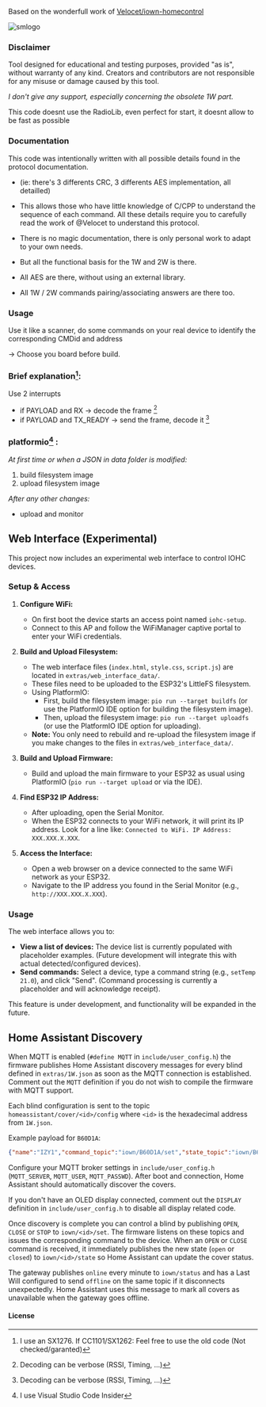 Based on the wonderfull work of [Velocet/iown-homecontrol](https://github.com/Velocet/iown-homecontrol)

![smlogo](https://github.com/user-attachments/assets/f6b606a1-0eca-4fd6-a509-d5d1136b2d31)

### **Disclaimer**  
Tool designed for educational and testing purposes, provided "as is", without warranty of any kind. Creators and contributors are not responsible for any misuse or damage caused by this tool.

_I don't give any support, especially concerning the obsolete 1W part._

This code doesnt use the RadioLib, even perfect for start, it doesnt allow to be fast as possible


### Documentation
This code was intentionally written with all possible details found in the protocol documentation.
- (ie: there's 3 differents CRC, 3 differents AES implementation, all detailled)

- This allows those who have little knowledge of C/CPP to understand the sequence of each command.
All these details require you to carefully read the work of @Velocet to understand this protocol.
- There is no magic documentation, there is only personal work to adapt to your own needs. 
- But all the functional basis for the 1W and 2W is there.
- All AES are there, without using an external library.
- All 1W / 2W commands pairing/associating answers are there too.

### Usage
Use it like a scanner, do some commands on your real device to identify the corresponding CMDid and address

-> Choose you board before build.

### Brief explanation[^1]:
Use 2 interrupts 
  - if PAYLOAD and RX -> decode the frame [^3]
  - if PAYLOAD and TX_READY -> send the frame, decode it [^3]

### platformio[^2] :
_At first time or when a JSON in data folder is modified:_
  1. build filesystem image
  2. upload filesystem image
     
_After any other changes:_  
  - upload and monitor

[^1]: I use an SX1276. If CC1101/SX1262: Feel free to use the old code (Not checked/garanted)

[^2]: I use Visual Studio Code Insider

[^3]: Decoding can be verbose (RSSI, Timing, ...)

## Web Interface (Experimental)

This project now includes an experimental web interface to control IOHC devices.

### Setup & Access

1.  **Configure WiFi:**
    *   On first boot the device starts an access point named `iohc-setup`.
    *   Connect to this AP and follow the WiFiManager captive portal to enter
        your WiFi credentials.

2.  **Build and Upload Filesystem:**
    *   The web interface files (`index.html`, `style.css`, `script.js`) are located in `extras/web_interface_data/`.
    *   These files need to be uploaded to the ESP32's LittleFS filesystem.
    *   Using PlatformIO:
        *   First, build the filesystem image: `pio run --target buildfs` (or use the PlatformIO IDE option for building the filesystem image).
        *   Then, upload the filesystem image: `pio run --target uploadfs` (or use the PlatformIO IDE option for uploading).
    *   **Note:** You only need to rebuild and re-upload the filesystem image if you make changes to the files in `extras/web_interface_data/`.

3.  **Build and Upload Firmware:**
    *   Build and upload the main firmware to your ESP32 as usual using PlatformIO (`pio run --target upload` or via the IDE).

4.  **Find ESP32 IP Address:**
    *   After uploading, open the Serial Monitor.
    *   When the ESP32 connects to your WiFi network, it will print its IP address. Look for a line like: `Connected to WiFi. IP Address: XXX.XXX.X.XXX`.

5.  **Access the Interface:**
    *   Open a web browser on a device connected to the same WiFi network as your ESP32.
    *   Navigate to the IP address you found in the Serial Monitor (e.g., `http://XXX.XXX.X.XXX`).

### Usage

The web interface allows you to:

*   **View a list of devices:** The device list is currently populated with placeholder examples. (Future development will integrate this with actual detected/configured devices).
*   **Send commands:** Select a device, type a command string (e.g., `setTemp 21.0`), and click "Send". (Command processing is currently a placeholder and will acknowledge receipt).

This feature is under development, and functionality will be expanded in the future.

## Home Assistant Discovery

When MQTT is enabled (`#define MQTT` in `include/user_config.h`) the firmware publishes Home Assistant discovery messages for every blind defined in `extras/1W.json` as soon as the MQTT connection is established. Comment out the `MQTT` definition if you do not wish to compile the firmware with MQTT support.

Each blind configuration is sent to the topic `homeassistant/cover/<id>/config` where `<id>` is the hexadecimal address from `1W.json`.

Example payload for `B60D1A`:

```json
{"name":"IZY1","command_topic":"iown/B60D1A/set","state_topic":"iown/B60D1A/state","unique_id":"B60D1A","payload_open":"OPEN","payload_close":"CLOSE","payload_stop":"STOP","device_class":"blind","availability_topic":"iown/status"}
```

Configure your MQTT broker settings in `include/user_config.h` (`MQTT_SERVER`, `MQTT_USER`, `MQTT_PASSWD`). After boot and connection, Home Assistant should automatically discover the covers.

If you don't have an OLED display connected, comment out the `DISPLAY` definition in `include/user_config.h` to disable all display related code.

Once discovery is complete you can control a blind by publishing `OPEN`, `CLOSE`
or `STOP` to `iown/<id>/set`. The firmware listens on these topics and issues the
corresponding command to the device.
When an `OPEN` or `CLOSE` command is received, it immediately publishes the new
state (`open` or `closed`) to `iown/<id>/state` so Home Assistant can update the
cover status.

The gateway publishes `online` every minute to `iown/status` and has a Last Will
configured to send `offline` on the same topic if it disconnects unexpectedly.
Home Assistant uses this message to mark all covers as unavailable when the
gateway goes offline.

#### **License**
